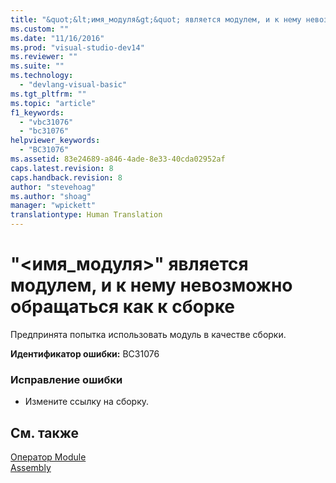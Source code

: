 ```yaml
---
title: "&quot;&lt;имя_модуля&gt;&quot; является модулем, и к нему невозможно обращаться как к сборке | Microsoft Docs"
ms.custom: ""
ms.date: "11/16/2016"
ms.prod: "visual-studio-dev14"
ms.reviewer: ""
ms.suite: ""
ms.technology: 
  - "devlang-visual-basic"
ms.tgt_pltfrm: ""
ms.topic: "article"
f1_keywords: 
  - "vbc31076"
  - "bc31076"
helpviewer_keywords: 
  - "BC31076"
ms.assetid: 83e24689-a846-4ade-8e33-40cda02952af
caps.latest.revision: 8
caps.handback.revision: 8
author: "stevehoag"
ms.author: "shoag"
manager: "wpickett"
translationtype: Human Translation
---
```

# &quot;&lt;имя_модуля&gt;&quot; является модулем, и к нему невозможно обращаться как к сборке
Предпринята попытка использовать модуль в качестве сборки.  
  
 **Идентификатор ошибки:** BC31076  
  
### Исправление ошибки  
  
-   Измените ссылку на сборку.  
  
## См. также  
 [Оператор Module](../../visual-basic/language-reference/statements/module-statement.md)   
 [Assembly](../../visual-basic/language-reference/modifiers/assembly.md)